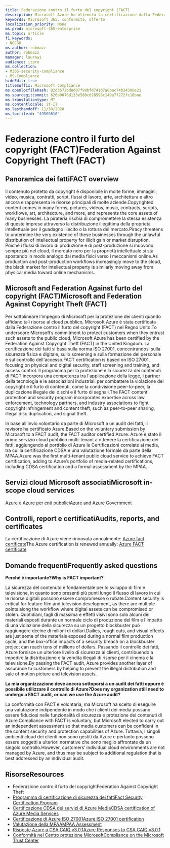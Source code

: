```yaml
---
title: Federazione contro il furto del copyright (FACT)
description: Microsoft Azure ha ottenuto la certificazione dalla Federazione contro il furto del copyright nel Regno Unito.
keywords: Microsoft 365, conformità, offerte
localization_priority: None
ms.prod: microsoft-365-enterprise
ms.topic: article
f1.keywords:
- NOCSH
ms.author: robmazz
author: robmazz
manager: laurawi
audience: itpro
ms.collection:
- M365-security-compliance
- MS-Compliance
hideEdit: true
titleSuffix: Microsoft Compliance
ms.openlocfilehash: 82d3672bd8d07f99bfd741d7a8bac74b24300e21
ms.sourcegitcommit: 626b0076d133e588cd28598c149a7f272fc18bae
ms.translationtype: MT
ms.contentlocale: it-IT
ms.lasthandoff: 11/30/2020
ms.locfileid: "49509610"
---
```

# <a name="federation-against-copyright-theft-fact"></a><span data-ttu-id="a0e3b-104">Federazione contro il furto del copyright (FACT)</span><span class="sxs-lookup"><span data-stu-id="a0e3b-104">Federation Against Copyright Theft (FACT)</span></span>

## <a name="fact-overview"></a><span data-ttu-id="a0e3b-105">Panoramica dei fatti</span><span class="sxs-lookup"><span data-stu-id="a0e3b-105">FACT overview</span></span>

<span data-ttu-id="a0e3b-106">Il contenuto protetto da copyright è disponibile in molte forme, immagini, video, musica, contratti, script, flussi di lavoro, arte, architettura e altro ancora e rappresenta le risorse principali di molte aziende.</span><span class="sxs-lookup"><span data-stu-id="a0e3b-106">Copyrighted content comes in many forms, pictures, videos, music, contracts, scripts, workflows, art, architecture, and more, and represents the core assets of many businesses.</span></span> <span data-ttu-id="a0e3b-107">La pirateria rischia di compromettere la stessa esistenza di queste imprese attraverso la distribuzione illegittima della proprietà intellettuale per il guadagno illecito o la rottura del mercato.</span><span class="sxs-lookup"><span data-stu-id="a0e3b-107">Piracy threatens to undermine the very existence of these businesses through the unlawful distribution of intellectual property for illicit gain or market disruption.</span></span> <span data-ttu-id="a0e3b-108">Poiché i flussi di lavoro di produzione e di post-produzione si muovono sempre più nel cloud, il mercato nero per la proprietà intellettuale si sta spostando in modo analogo dai media fisici verso i meccanismi online.</span><span class="sxs-lookup"><span data-stu-id="a0e3b-108">As production and post-production workflows increasingly move to the cloud, the black market for intellectual property is similarly moving away from physical media toward online mechanisms.</span></span>

## <a name="microsoft-and-federation-against-copyright-theft-fact"></a><span data-ttu-id="a0e3b-109">Microsoft and Federation Against furto del copyright (FACT)</span><span class="sxs-lookup"><span data-stu-id="a0e3b-109">Microsoft and Federation Against Copyright Theft (FACT)</span></span>

<span data-ttu-id="a0e3b-110">Per sottolineare l'impegno di Microsoft per la protezione dei clienti quando affidano tali risorse al cloud pubblico, Microsoft Azure è stata certificata dalla Federazione contro il furto del copyright (FACT) nel Regno Unito.</span><span class="sxs-lookup"><span data-stu-id="a0e3b-110">To underscore Microsoft’s commitment to protect customers when they entrust such assets to the public cloud, Microsoft Azure has been certified by the Federation Against Copyright Theft (FACT) in the United Kingdom.</span></span> <span data-ttu-id="a0e3b-111">La certificazione dei fatti si basa sulla norma ISO 27001, concentrandosi sulla sicurezza fisica e digitale, sullo screening e sulla formazione del personale e sul controllo dell'accesso.</span><span class="sxs-lookup"><span data-stu-id="a0e3b-111">FACT certification is based on ISO 27001, focusing on physical and digital security, staff screening and training, and access control.</span></span> <span data-ttu-id="a0e3b-112">Il programma per la protezione e la sicurezza dei contenuti di FACT incorpora una competenza tra l'applicazione della legge, i partner della tecnologia e le associazioni industriali per combattere la violazione del copyright e il furto di contenuti, come la condivisione peer-to-peer, la duplicazione illegale dei dischi e il furto di segnali.</span><span class="sxs-lookup"><span data-stu-id="a0e3b-112">The FACT content protection and security program incorporates expertise across law enforcement, technology partners, and industry associations to fight copyright infringement and content theft, such as peer-to-peer sharing, illegal disc duplication, and signal theft.</span></span>

<span data-ttu-id="a0e3b-113">In base all'invio volontario da parte di Microsoft a un audit dei fatti, il revisore ha certificato Azure.</span><span class="sxs-lookup"><span data-stu-id="a0e3b-113">Based on the voluntary submission by Microsoft to a FACT audit, the FACT auditor certified Azure.</span></span> <span data-ttu-id="a0e3b-114">Azure è stato il primo servizio cloud pubblico multi-tenant a ottenere la certificazione dei fatti, aggiungendo al portfolio di Azure le Certificazioni correlate ai media, tra cui la certificazione CDSA e una valutazione formale da parte della MPAA.</span><span class="sxs-lookup"><span data-stu-id="a0e3b-114">Azure was the first multi-tenant public cloud service to achieve FACT certification, adding to Azure’s portfolio of media-related certifications, including CDSA certification and a formal assessment by the MPAA.</span></span>

## <a name="microsoft-in-scope-cloud-services"></a><span data-ttu-id="a0e3b-115">Servizi cloud Microsoft associati</span><span class="sxs-lookup"><span data-stu-id="a0e3b-115">Microsoft in-scope cloud services</span></span>

[<span data-ttu-id="a0e3b-116">Azure e Azure per enti pubblici</span><span class="sxs-lookup"><span data-stu-id="a0e3b-116">Azure and Azure Government</span></span>](https://aka.ms/AzureCompliance)

## <a name="audits-reports-and-certificates"></a><span data-ttu-id="a0e3b-117">Controlli, report e certificati</span><span class="sxs-lookup"><span data-stu-id="a0e3b-117">Audits, reports, and certificates</span></span>

<span data-ttu-id="a0e3b-118">La certificazione di Azure viene rinnovata annualmente: [Azure fact certificate](https://aka.ms/azurefactcert)</span><span class="sxs-lookup"><span data-stu-id="a0e3b-118">The Azure certification is renewed annually: [Azure FACT certificate](https://aka.ms/azurefactcert)</span></span>

## <a name="frequently-asked-questions"></a><span data-ttu-id="a0e3b-119">Domande frequenti</span><span class="sxs-lookup"><span data-stu-id="a0e3b-119">Frequently asked questions</span></span>

<span data-ttu-id="a0e3b-120">**Perché è importante?**</span><span class="sxs-lookup"><span data-stu-id="a0e3b-120">**Why is FACT important?**</span></span>

<span data-ttu-id="a0e3b-121">La sicurezza del contenuto è fondamentale per lo sviluppo di film e televisione, in quanto sono presenti più punti lungo il flusso di lavoro in cui le risorse digitali possono essere compromesse o rubate.</span><span class="sxs-lookup"><span data-stu-id="a0e3b-121">Content security is critical for feature film and television development, as there are multiple points along the workflow where digital assets can be compromised or stolen.</span></span> <span data-ttu-id="a0e3b-122">Quotidiani, tagli di massima e effetti visivi sono solo alcuni dei materiali esposti durante un normale ciclo di produzione del film e l'impatto di una violazione della sicurezza su un progetto blockbuster può raggiungere decine di milioni di dollari.</span><span class="sxs-lookup"><span data-stu-id="a0e3b-122">Dailies, rough cuts, and visual effects are just some of the materials exposed during a normal film production cycle, and the box-office impacts of a security breach on a blockbuster project can reach tens of millions of dollars.</span></span> <span data-ttu-id="a0e3b-123">Passando il controllo dei fatti, Azure fornisce un ulteriore livello di sicurezza ai clienti, contribuendo a impedire la distribuzione e la vendita illegali di risorse per il cinema e la televisione.</span><span class="sxs-lookup"><span data-stu-id="a0e3b-123">By passing the FACT audit, Azure provides another layer of assurance to customers by helping to prevent the illegal distribution and sale of motion picture and television assets.</span></span>

<span data-ttu-id="a0e3b-124">**La mia organizzazione deve ancora sottoporsi a un audit dei fatti oppure è possibile utilizzare il controllo di Azure?**</span><span class="sxs-lookup"><span data-stu-id="a0e3b-124">**Does my organization still need to undergo a FACT audit, or can we use the Azure audit?**</span></span>

<span data-ttu-id="a0e3b-125">La conformità con FACT è volontaria, ma Microsoft ha scelto di eseguire una valutazione indipendente in modo che i clienti dei media possano essere fiduciosi nelle funzionalità di sicurezza e protezione dei contenuti di Azure.</span><span class="sxs-lookup"><span data-stu-id="a0e3b-125">Compliance with FACT is voluntary, but Microsoft elected to carry out an independent assessment so that media customers can be confident in the content security and protection capabilities of Azure.</span></span> <span data-ttu-id="a0e3b-126">Tuttavia, i singoli ambienti cloud dei clienti non sono gestiti da Azure e pertanto possono essere soggetti a ulteriori normative che sono meglio affrontate da un singolo controllo.</span><span class="sxs-lookup"><span data-stu-id="a0e3b-126">However, customers’ individual cloud environments are not managed by Azure, and thus may be subject to additional regulation that is best addressed by an individual audit.</span></span>

## <a name="resources"></a><span data-ttu-id="a0e3b-127">Risorse</span><span class="sxs-lookup"><span data-stu-id="a0e3b-127">Resources</span></span>

- <span data-ttu-id="a0e3b-128">Federazione contro il furto del copyright</span><span class="sxs-lookup"><span data-stu-id="a0e3b-128">Federation Against Copyright Theft</span></span>
- [<span data-ttu-id="a0e3b-129">Programma di certificazione di sicurezza dei fatti</span><span class="sxs-lookup"><span data-stu-id="a0e3b-129">Fact Security Certification Program</span></span>](https://go.microsoft.com/fwlink/?linkid=2099508)
- [<span data-ttu-id="a0e3b-130">Certificazione CDSA dei servizi di Azure Media</span><span class="sxs-lookup"><span data-stu-id="a0e3b-130">CDSA certification of Azure Media Services</span></span>](https://aka.ms/cdsa-cert)
- [<span data-ttu-id="a0e3b-131">Certificazione di Azure ISO 27001</span><span class="sxs-lookup"><span data-stu-id="a0e3b-131">Azure ISO 27001 certification</span></span>](https://aka.ms/Azure-BSI-Cert)
- [<span data-ttu-id="a0e3b-132">Valutazione della MPAA</span><span class="sxs-lookup"><span data-stu-id="a0e3b-132">MPAA Assessment</span></span>](offering-mpaa.md)
- [<span data-ttu-id="a0e3b-133">Risposte Azure a CSA CAIQ v3.0.1</span><span class="sxs-lookup"><span data-stu-id="a0e3b-133">Azure Responses to CSA CAIQ v3.0.1</span></span>](https://aka.ms/csacaiqresponses)
- [<span data-ttu-id="a0e3b-134">Conformità nel Centro protezione Microsoft</span><span class="sxs-lookup"><span data-stu-id="a0e3b-134">Compliance on the Microsoft Trust Center</span></span>](https://www.microsoft.com/trust-center/compliance/compliance-overview)
